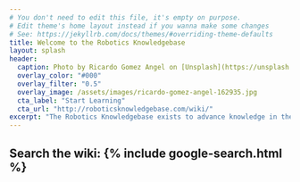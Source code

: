 ```yaml
---
# You don't need to edit this file, it's empty on purpose.
# Edit theme's home layout instead if you wanna make some changes
# See: https://jekyllrb.com/docs/themes/#overriding-theme-defaults
title: Welcome to the Robotics Knowledgebase
layout: splash
header:
  caption: Photo by Ricardo Gomez Angel on [Unsplash](https://unsplash.com)
  overlay_color: "#000"
  overlay_filter: "0.5"
  overlay_image: /assets/images/ricardo-gomez-angel-162935.jpg
  cta_label: "Start Learning"
  cta_url: "http://roboticsknowledgebase.com/wiki/"
excerpt: "The Robotics Knowledgebase exists to advance knowledge in the robotics discipline."
---
```


## Search the wiki: {% include google-search.html %}
